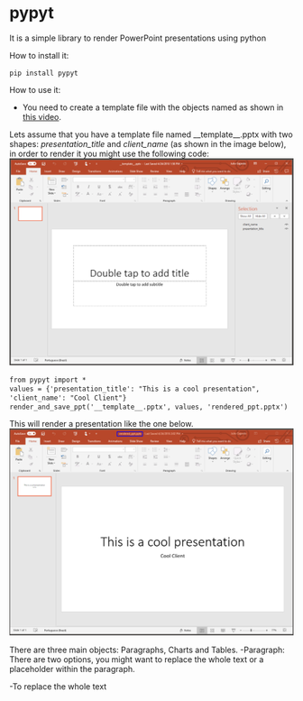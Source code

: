 # pypyt
It is a simple library to render PowerPoint presentations using python

How to install it:


    pip install pypyt



How to use it:
- You need to create a template file with the objects named as shown in [this video](https://www.youtube.com/watch?v=IhES3of_9Nw).

Lets assume that you have a template file named \_\_template\_\_.pptx with two shapes: *presentation_title* and
*client_name* (as shown in the image below), in order to render it you might use the following code:
![](images/template1.png)

    from pypyt import *
    values = {'presentation_title': "This is a cool presentation", 'client_name': "Cool Client"}
    render_and_save_ppt('__template__.pptx', values, 'rendered_ppt.pptx')
    
This will render a presentation like the one below.
![](images/output1.png)


There are three main objects: Paragraphs, Charts and Tables.
-Paragraph: There are two options, you might want to replace the whole text or a placeholder within the paragraph.

-To replace the whole text